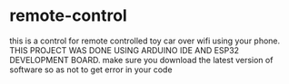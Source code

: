 # remote-control
this is a control for remote controlled toy car over wifi using your phone.
THIS PROJECT WAS DONE USING ARDUINO IDE AND ESP32 DEVELOPMENT BOARD.
make sure you download the latest version of software so as not to get error in your code
